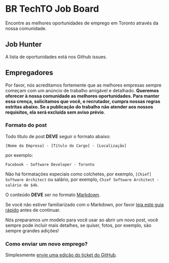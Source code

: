 # BR TechTO Job Board
Encontre as melhores oportunidades de emprego em Toronto através da nossa comunidade.

## Job Hunter
A lista de oportunidades está nos Github issues.

## Empregadores
Por favor, nós acreditamos fortemente que as melhores empresas sempre começam com um anúncio de trabalho amigável e detalhado. **Queremos oferecer à nossa comunidade as melhores oportunidades. Para manter essa crença, solicitamos que você, o recrutador, cumpra nossas regras estritas abaixo. Se a publicação do trabalho não atender aos nossos requisitos, ela será excluída sem aviso prévio**.

### Formato do post
Todo título de post **DEVE** seguir o formato abaixo:

```
[Nome da Empresa] - [Título do Cargo] - [Localização]
```

por exemplo:

```
Facebook - Software Developer - Toronto
```

Não há formatações especiais como colchetes, por exemplo, `[Chief] Software Architect` ou salário, por exemplo, `Chief Software Architect - salário de $4k`.

O conteúdo **DEVE** ser no formato [Markdown](http://commonmark.org/help/).

Se você não estiver familiarizado com o Markdown, por favor [leia este guia rápido](http://commonmark.org/help/tutorial/) antes de continuar.

Nós preparamos um modelo para você usar ao abrir um novo post, você sempre pode incluir mais detalhes, se quiser, fotos, por exemplo, são sempre grandes adições!


### Como enviar um novo emprego?

Simplesmente [envie uma edição do ticket do GitHub](https://github.com/br-techto/jobs/issues/new).
